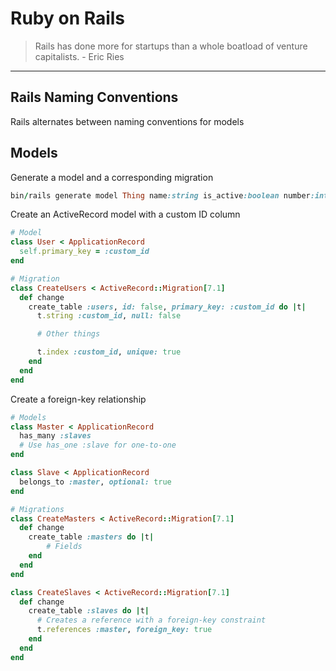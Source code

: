 # Ruby on Rails

> Rails has done more for startups than a whole boatload of venture
> capitalists. - Eric Ries

---

## Rails Naming Conventions

Rails alternates between naming conventions for models

## Models

Generate a model and a corresponding migration

```ruby
bin/rails generate model Thing name:string is_active:boolean number:integer
```

Create an ActiveRecord model with a custom ID column

```ruby
# Model
class User < ApplicationRecord
  self.primary_key = :custom_id
end

# Migration
class CreateUsers < ActiveRecord::Migration[7.1]
  def change
    create_table :users, id: false, primary_key: :custom_id do |t|
      t.string :custom_id, null: false

      # Other things

      t.index :custom_id, unique: true
    end
  end
end
```

Create a foreign-key relationship

```ruby
# Models
class Master < ApplicationRecord
  has_many :slaves
  # Use has_one :slave for one-to-one
end

class Slave < ApplicationRecord
  belongs_to :master, optional: true
end

# Migrations
class CreateMasters < ActiveRecord::Migration[7.1]
  def change
    create_table :masters do |t|
        # Fields
    end
  end
end

class CreateSlaves < ActiveRecord::Migration[7.1]
  def change
    create_table :slaves do |t|
      # Creates a reference with a foreign-key constraint
      t.references :master, foreign_key: true
    end
  end
end
```
